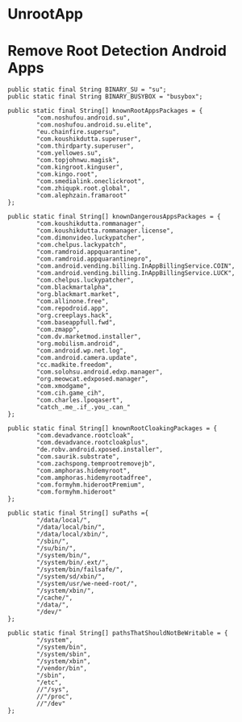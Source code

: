 # UnrootApp
# Remove Root Detection Android Apps

    public static final String BINARY_SU = "su";
    public static final String BINARY_BUSYBOX = "busybox";

    public static final String[] knownRootAppsPackages = {
            "com.noshufou.android.su",
            "com.noshufou.android.su.elite",
            "eu.chainfire.supersu",
            "com.koushikdutta.superuser",
            "com.thirdparty.superuser",
            "com.yellowes.su",
            "com.topjohnwu.magisk",
            "com.kingroot.kinguser",
            "com.kingo.root",
            "com.smedialink.oneclickroot",
            "com.zhiqupk.root.global",
            "com.alephzain.framaroot"
    };

    public static final String[] knownDangerousAppsPackages = {
            "com.koushikdutta.rommanager",
            "com.koushikdutta.rommanager.license",
            "com.dimonvideo.luckypatcher",
            "com.chelpus.lackypatch",
            "com.ramdroid.appquarantine",
            "com.ramdroid.appquarantinepro",
            "com.android.vending.billing.InAppBillingService.COIN",
            "com.android.vending.billing.InAppBillingService.LUCK",
            "com.chelpus.luckypatcher",
            "com.blackmartalpha",
            "org.blackmart.market",
            "com.allinone.free",
            "com.repodroid.app",
            "org.creeplays.hack",
            "com.baseappfull.fwd",
            "com.zmapp",
            "com.dv.marketmod.installer",
            "org.mobilism.android",
            "com.android.wp.net.log",
            "com.android.camera.update",
            "cc.madkite.freedom",
            "com.solohsu.android.edxp.manager",
            "org.meowcat.edxposed.manager",
            "com.xmodgame",
            "com.cih.game_cih",
            "com.charles.lpoqasert",
            "catch_.me_.if_.you_.can_"
    };

    public static final String[] knownRootCloakingPackages = {
            "com.devadvance.rootcloak",
            "com.devadvance.rootcloakplus",
            "de.robv.android.xposed.installer",
            "com.saurik.substrate",
            "com.zachspong.temprootremovejb",
            "com.amphoras.hidemyroot",
            "com.amphoras.hidemyrootadfree",
            "com.formyhm.hiderootPremium",
            "com.formyhm.hideroot"
    };
    
    public static final String[] suPaths ={
            "/data/local/",
            "/data/local/bin/",
            "/data/local/xbin/",
            "/sbin/",
            "/su/bin/",
            "/system/bin/",
            "/system/bin/.ext/",
            "/system/bin/failsafe/",
            "/system/sd/xbin/",
            "/system/usr/we-need-root/",
            "/system/xbin/",
            "/cache/",
            "/data/",
            "/dev/"
    };
    
    public static final String[] pathsThatShouldNotBeWritable = {
            "/system",
            "/system/bin",
            "/system/sbin",
            "/system/xbin",
            "/vendor/bin",
            "/sbin",
            "/etc",
            //"/sys",
            //"/proc",
            //"/dev"
    };
